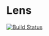 # Lens

[![Build Status](https://travis-ci.org/justmiller/ts-lens.svg?branch=master)](https://travis-ci.org/justmiller/ts-lens)